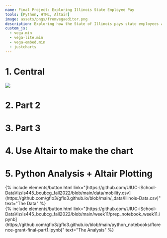 ```yaml
---
name: Final Project: Exploring Illinois State Employee Pay
tools: [Python, HTML, Altair]
image: assets/pngs/fromvegaeditor.png
description: Exploring how the State of Illinois pays state employees across various agencies
custom_js:
  - vega.min
  - vega-lite.min
  - vega-embed.min
  - justcharts
---
```




# 1. Central 

<vegachart schema-url="{{ gflo3.github.io }}/assets/json/central_charts.json" style="width: 100%"></vegachart>

![]({{site.baseurl}}/assets/pngs/vegaeditorexample.png)


# 2. Part 2




# 3. Part 3

# 4. Use Altair to make the chart

# 5. Python Analysis + Altair Plotting



<div class="left">
{% include elements/button.html link="[https://github.com/UIUC-iSchool-DataViz/is445_bcubcg_fall2022/blob/main/data/mobility.csv](https://github.com/gflo3/gflo3.github.io/blob/main/_data/Illinois-Data.csv)" text="The Data" %}
</div>

<div class="right">
{% include elements/button.html link="[https://github.com/UIUC-iSchool-DataViz/is445_bcubcg_fall2022/blob/main/week11/prep_notebook_week11.ipynb](https://github.com/gflo3/gflo3.github.io/blob/main/python_notebooks/florence-grant-final-part1.ipynb)" text="The Analysis" %}
</div>
